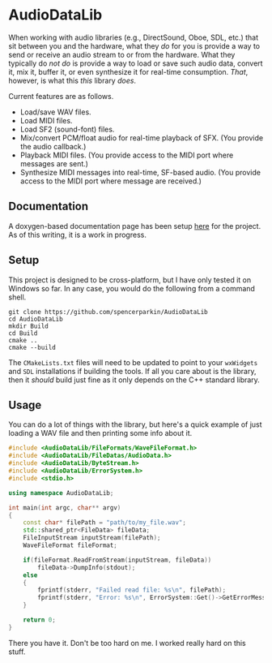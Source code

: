 # AudioDataLib

When working with audio libraries (e.g., DirectSound, Oboe, SDL, etc.) that sit between you and the hardware, what they *do*
for you is provide a way to send or receive an audio stream to or from the hardware.  What they typically do *not do*
is provide a way to load or save such audio data, convert it, mix it, buffer it, or even synthesize it for real-time consumption.
*That*, however, is what this *this* library *does*.

Current features are as follows.

 * Load/save WAV files.
 * Load MIDI files.
 * Load SF2 (sound-font) files.
 * Mix/convert PCM/float audio for real-time playback of SFX.  (You provide the audio callback.)
 * Playback MIDI files.  (You provide access to the MIDI port where messages are sent.)
 * Synthesize MIDI messages into real-time, SF-based audio.  (You provide access to the MIDI port where message are received.)

## Documentation

A doxygen-based documentation page has been setup <a href="https://spencerparkin.github.io/AudioDataLib/Documentation/html/index.html">here</a> for the project.  As of this writing, it is a work in progress.

## Setup

This project is designed to be cross-platform, but I have only tested it on Windows so far.  In any case, you would do the following from a command shell.

```
git clone https://github.com/spencerparkin/AudioDataLib
cd AudioDataLib
mkdir Build
cd Build
cmake ..
cmake --build
```

The `CMakeLists.txt` files will need to be updated to point to your `wxWidgets` and `SDL` installations if building the tools.  If all you care about
is the library, then it *should* build just fine as it only depends on the C++ standard library.

## Usage

You can do a lot of things with the library, but here's a quick example of just loading a WAV file and then printing some info about it.

```C++
#include <AudioDataLib/FileFormats/WaveFileFormat.h>
#include <AudioDataLib/FileDatas/AudioData.h>
#include <AudioDataLib/ByteStream.h>
#include <AudioDataLib/ErrorSystem.h>
#include <stdio.h>

using namespace AudioDataLib;

int main(int argc, char** argv)
{
    const char* filePath = "path/to/my_file.wav";
    std::shared_ptr<FileData> fileData;
    FileInputStream inputStream(filePath);
    WaveFileFormat fileFormat;

    if(fileFormat.ReadFromStream(inputStream, fileData))
        fileData->DumpInfo(stdout);
    else
    {
        fprintf(stderr, "Failed read file: %s\n", filePath);
        fprintf(stderr, "Error: %s\n", ErrorSystem::Get()->GetErrorMessage().c_str());
    }

    return 0;
}
```

There you have it.  Don't be too hard on me.  I worked really hard on this stuff.